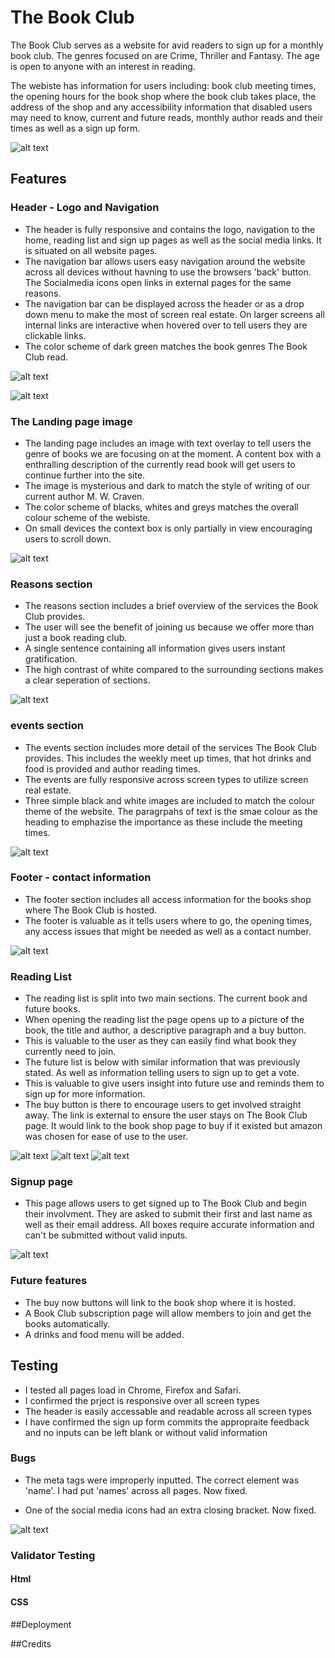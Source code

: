 # The Book Club

The Book Club serves as a website for avid readers to sign up for a monthly book club. The genres focused on are Crime, Thriller and Fantasy. The age is open to anyone with an interest in reading. 

The webiste has information for users including: book club meeting times, the opening hours for the book shop where the book club takes place, the address of the shop and any accessibility information that disabled users may need to know, current and future reads, monthly author reads and their times as well as a sign up form.

![alt text](image.png)

## Features

### Header - Logo and Navigation

- The header is fully responsive and contains the logo, navigation to the home, reading list and sign up pages as well as the social media links. It is situated on all website pages. 
- The navigation bar allows users easy navigation around the website across all devices without havning to use the browsers 'back' button. The Socialmedia icons open links in external pages for the same reasons.
- The navigation bar can be displayed across the header or as a drop down menu to make the most of screen real estate. On larger screens all internal links are interactive when hovered over to tell users they are clickable links.
- The color scheme of dark green matches the book genres The Book Club read. 

![alt text](image-1.png)

![alt text](image-2.png)

### The Landing page image
- The landing page includes an image with text overlay to tell users the genre of books we are focusing on at the moment. A content box with a enthralling description of the currently read book will get users to continue further into the site.
- The image is mysterious and dark to match the style of writing of our current author M. W. Craven. 
- The color scheme of blacks, whites and greys matches the overall colour scheme of the webiste. 
- On small devices the context box is only partially in view encouraging users to scroll down.

![alt text](image-3.png)


### Reasons section
- The reasons section includes a brief overview of the services the Book Club provides. 
- The user will see the benefit of joining us because we offer more than just a book reading club. 
- A single sentence containing all information gives users instant gratification. 
- The high contrast of white compared to the surrounding sections makes a clear seperation of sections. 

![alt text](image-4.png)

### events section
- The events section includes more detail of the services The Book Club provides. This includes the weekly meet up times, that hot drinks and food is provided and author reading times. 
- The events are fully responsive across screen types to utilize screen real estate. 
- Three simple black and white images are included to match the colour theme of the website. The paragrpahs of text is the smae colour as the heading to emphazise the importance as these include the meeting times. 

![alt text](image-5.png)

### Footer - contact information

- The footer section includes all access information for the books shop where The Book Club is hosted. 
- The footer is valuable as it tells users where to go, the opening times, any access issues that might be needed as well as a contact number. 

![alt text](image-6.png)

### Reading List

- The reading list is split into two main sections. The current book and future books.
- When opening the reading list the page opens up to a picture of the book, the title and author, a descriptive paragraph and a buy button.
- This is valuable to the user as they can easily find what book they currently need to join.
- The future list is below with similar information that was previously stated. As well as information telling users to sign up to get a vote. 
- This is valuable to give users insight into future use and reminds them to sign up for more information. 
- The buy button is there to encourage users to get involved straight away. The link is external to ensure the user stays on The Book Club page. It would link to the book shop page to buy if it existed but amazon was chosen for ease of use to the user. 

![alt text](image-7.png)
![alt text](image-8.png)
![alt text](image-9.png)

### Signup page

- This page allows users to get signed up to The Book Club and begin their involvment. They are asked to submit their first and last name as well as their email address. All boxes require accurate information and can't be submitted without valid inputs.

![alt text](image-10.png)

### Future features
- The buy now buttons will link to the book shop where it is hosted. 
- A Book Club subscription page will allow members to join and get the books automatically. 
- A drinks and food menu will be added.

## Testing

- I tested all pages load in Chrome, Firefox and Safari.
- I confirmed the prject is responsive over all screen types
- The header is easily accessable and readable across all screen types
- I have confirmed the sign up form commits the appropraite feedback and no inputs can be left blank or without valid information

### Bugs 

- The meta tags were improperly inputted. The correct element was 'name'. I had put 'names' across all pages. Now fixed.

- One of the social media icons had an extra closing bracket. Now fixed.

![alt text](image-11.png)


### Validator Testing 

#### Html 

#### CSS


##Deployment

##Credits

